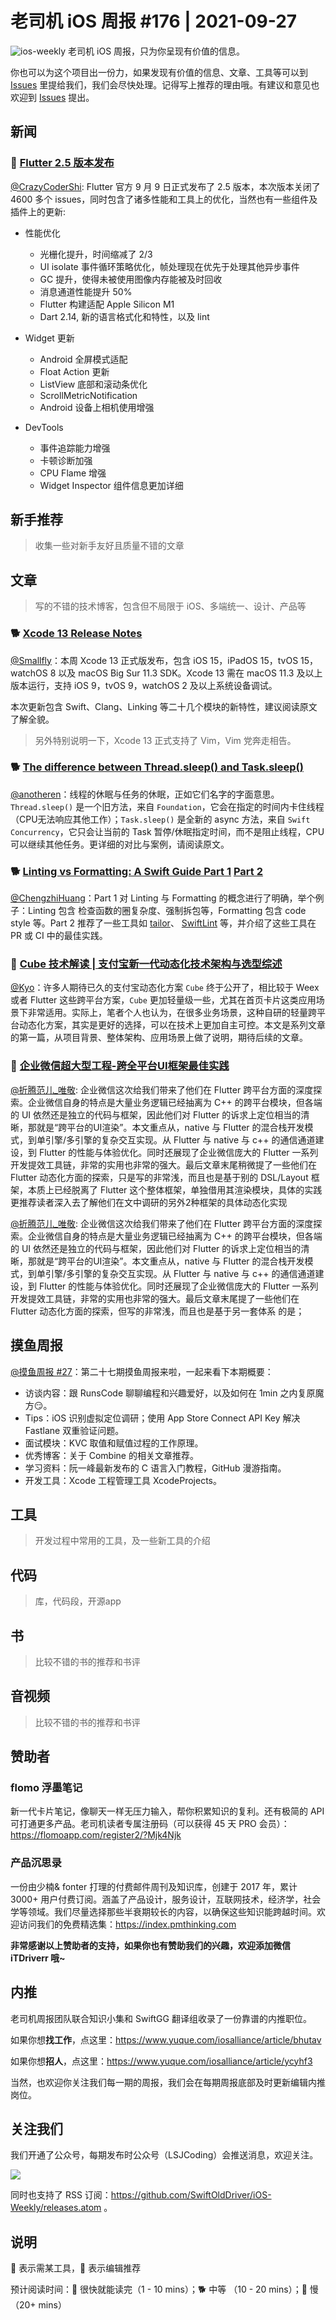 # 老司机 iOS 周报 #176 | 2021-09-27

![ios-weekly](https://github.com/SwiftOldDriver/iOS-Weekly/blob/master/assets/ios-weekly.png?raw=true)
老司机 iOS 周报，只为你呈现有价值的信息。

你也可以为这个项目出一份力，如果发现有价值的信息、文章、工具等可以到 [Issues](https://github.com/SwiftOldDriver/iOS-Weekly/issues) 里提给我们，我们会尽快处理。记得写上推荐的理由哦。有建议和意见也欢迎到 [Issues](https://github.com/SwiftOldDriver/iOS-Weekly/issues) 提出。

## 新闻

### 🐢 [Flutter 2.5 版本发布](https://medium.com/flutter/whats-new-in-flutter-2-5-6f080c3f3dc)

[@CrazyCoderShi](https://github.com/CrazyCoderShi): Flutter 官方 9 月 9 日正式发布了 2.5 版本，本次版本关闭了 4600 多个 issues，同时包含了诸多性能和工具上的优化，当然也有一些组件及插件上的更新:

- 性能优化
  - 光栅化提升，时间缩减了 2/3
  - UI isolate 事件循环策略优化，帧处理现在优先于处理其他异步事件
  - GC 提升，使得未被使用图像内存能被及时回收
  - 消息通道性能提升 50%
  - Flutter 构建适配 Apple Silicon M1
  - Dart 2.14, 新的语言格式化和特性，以及 lint 

- Widget 更新
  - Android 全屏模式适配
  - Float Action 更新
  - ListView 底部和滚动条优化
  - ScrollMetricNotification
  - Android 设备上相机使用增强

- DevTools
  - 事件追踪能力增强
  - 卡顿诊断加强
  - CPU Flame 增强
  - Widget Inspector 组件信息更加详细


## 新手推荐

> 收集一些对新手友好且质量不错的文章

## 文章

> 写的不错的技术博客，包含但不局限于 iOS、多端统一、设计、产品等

### 🐕 [Xcode 13 Release Notes](https://developer.apple.com/documentation/xcode-release-notes/xcode-13-release-notes)

[@Smallfly](https://github.com/iostalks)：本周 Xcode 13 正式版发布，包含 iOS 15，iPadOS 15，tvOS 15，watchOS 8 以及 macOS Big Sur 11.3 SDK。Xcode 13 需在 macOS 11.3 及以上版本运行，支持 iOS 9，tvOS 9，watchOS 2 及以上系统设备调试。

本次更新包含 Swift、Clang、Linking 等二十几个模块的新特性，建议阅读原文了解全貌。

> 另外特别说明一下，Xcode 13 正式支持了 Vim，Vim 党奔走相告。

### 🐕 [The difference between Thread.sleep() and Task.sleep()](https://trycombine.com/posts/thread-task-sleep/)

[@anotheren](https://github.com/anotheren)：线程的休眠与任务的休眠，正如它们名字的字面意思。`Thread.sleep()` 是一个旧方法，来自 `Foundation`，它会在指定的时间内卡住线程（CPU无法响应其他工作）；`Task.sleep()` 是全新的 async 方法，来自 `Swift Concurrency`，它只会让当前的 Task 暂停/休眠指定时间，而不是阻止线程，CPU 可以继续其他任务。更详细的对比与案例，请阅读原文。

### 🐕 [Linting vs Formatting: A Swift Guide Part 1](https://jasonzurita.com/linting-and-formatting-swift-part-1/) [Part 2](https://jasonzurita.com/linting-and-formatting-swift-part-2/)

[@ChengzhiHuang](https://github.com/ChengzhiHuang)：Part 1 对 Linting 与 Formatting 的概念进行了明确，举个例子：Linting 包含 检查函数的圈复杂度、强制拆包等，Formatting 包含 code style 等。Part 2 推荐了一些工具如 [tailor](https://github.com/sleekbyte/tailor)、 [SwiftLint](https://github.com/realm/SwiftLint) 等，并介绍了这些工具在 PR 或 CI 中的最佳实践。

### 🐢 [Cube 技术解读 | 支付宝新一代动态化技术架构与选型综述](https://mp.weixin.qq.com/s/UaQUkdTboYGU0_VYiAooVw)
[@Kyo](https://github.com/KyoLi)：许多人期待已久的支付宝动态化方案 `Cube` 终于公开了，相比较于 Weex 或者 Flutter 这些跨平台方案，`Cube` 更加轻量级一些，尤其在首页卡片这类应用场景下非常适用。实际上，笔者个人也认为，在很多业务场景，这种自研的轻量跨平台动态化方案，其实是更好的选择，可以在技术上更加自主可控。本文是系列文章的第一篇，从项目背景、整体架构、应用场景上做了说明，期待后续的文章。


### 🐢 [企业微信超大型工程-跨全平台UI框架最佳实践](https://mp.weixin.qq.com/s/JdQmgQ57nWQM99JW_ueFVg)
[@折腾范儿_唯敬](https://www.weibo.com/agvicking/home?wvr=5): 企业微信这次给我们带来了他们在 Flutter 跨平台方面的深度探索。企业微信自身的特点是大量业务逻辑已经抽离为 C++ 的跨平台模块，但各端的 UI 依然还是独立的代码与框架，因此他们对 Flutter 的诉求上定位相当的清晰，那就是“跨平台的UI渲染”。本文重点从，native 与 Flutter 的混合栈开发模式，到单引擎/多引擎的复杂交互实现。从 Flutter 与 native 与 c++ 的通信通道建设，到 Flutter 的性能与体验优化。同时还展现了企业微信庞大的 Flutter 一系列开发提效工具链，非常的实用也非常的强大。最后文章末尾稍微提了一些他们在 Flutter 动态化方面的探索，只是写的非常浅，而且也是基于别的 DSL/Layout 框架，本质上已经脱离了 Flutter 这个整体框架，单独借用其渲染模块，具体的实践更推荐读者深入去了解他们在文中调研的另外2种框架的具体动态化实现


[@折腾范儿_唯敬](https://www.weibo.com/agvicking/home?wvr=5): 企业微信这次给我们带来了他们在 Flutter 跨平台方面的深度探索。企业微信自身的特点是大量业务逻辑已经抽离为 C++ 的跨平台模块，但各端的 UI 依然还是独立的代码与框架，因此他们对 Flutter 的诉求上定位相当的清晰，那就是“跨平台的UI渲染”。本文重点从，native 与 Flutter 的混合栈开发模式，到单引擎/多引擎的复杂交互实现。从 Flutter 与 native 与 c++ 的通信通道建设，到 Flutter 的性能与体验优化。同时还展现了企业微信庞大的 Flutter 一系列开发提效工具链，非常的实用也非常的强大。最后文章末尾提了一些他们在 Flutter 动态化方面的探索，但写的非常浅，而且也是基于另一套体系 的是；



## 摸鱼周报

[@摸鱼周报 #27](https://mp.weixin.qq.com/s/WvctY6OG1joJez2g6owroA)：第二十七期摸鱼周报来啦，一起来看下本期概要：

* 访谈内容：跟 RunsCode 聊聊编程和兴趣爱好，以及如何在 1min 之内复原魔方😏。
* Tips：iOS 识别虚拟定位调研；使用 App Store Connect API Key 解决 Fastlane 双重验证问题。
* 面试模块：KVC 取值和赋值过程的工作原理。
* 优秀博客：关于 Combine 的相关文章推荐。
* 学习资料：阮一峰最新发布的 C 语言入门教程，GitHub 漫游指南。
* 开发工具：Xcode 工程管理工具 XcodeProjects。

## 工具

> 开发过程中常用的工具，及一些新工具的介绍

## 代码

> 库，代码段，开源app

## 书

> 比较不错的书的推荐和书评

## 音视频

> 比较不错的书的推荐和书评

## 赞助者

### flomo 浮墨笔记

新一代卡片笔记，像聊天一样无压力输入，帮你积累知识的复利。还有极简的 API 可打通更多产品。老司机读者专属注册码（可以获得 45 天 PRO 会员）：https://flomoapp.com/register2/?Mjk4Njk

### 产品沉思录

一份由少楠& fonter 打理的付费邮件周刊及知识库，创建于 2017 年，累计 3000+ 用户付费订阅。涵盖了产品设计，服务设计，互联网技术，经济学，社会学等领域。我们尽量选择那些半衰期较长的内容，以确保这些知识能跨越时间。欢迎访问我们的免费精选集：https://index.pmthinking.com

**非常感谢以上赞助者的支持，如果你也有赞助我们的兴趣，欢迎添加微信 iTDriverr 哦~**

## 内推

老司机周报团队联合知识小集和 SwiftGG 翻译组收录了一份靠谱的内推职位。

如果你想**找工作**，点这里：https://www.yuque.com/iosalliance/article/bhutav

如果你想**招人**，点这里：https://www.yuque.com/iosalliance/article/ycyhf3

当然，也欢迎你关注我们每一期的周报，我们会在每期周报底部及时更新编辑内推岗位。

## 关注我们

我们开通了公众号，每期发布时公众号（LSJCoding）会推送消息，欢迎关注。

![](https://github.com/SwiftOldDriver/iOS-Weekly/blob/master/assets/qrcode_for_wechat.jpg?raw=true)

同时也支持了 RSS 订阅：https://github.com/SwiftOldDriver/iOS-Weekly/releases.atom 。

## 说明

🚧 表示需某工具，🌟 表示编辑推荐

预计阅读时间：🐎 很快就能读完（1 - 10 mins）；🐕 中等 （10 - 20 mins）；🐢 慢（20+ mins）
